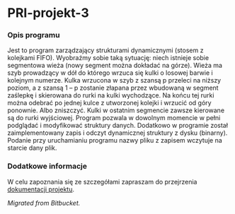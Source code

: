 # PRI-projekt-3

### Opis programu
Jest to program zarządzający strukturami dynamicznymi (stosem z kolejkami FIFO). Wyobraźmy sobie taką sytuację: niech istnieje sobie segmentowa wieża (nowy segment można dokładać na górze). Wieża ma szyb prowadzący w dół do którego wrzuca się kulki o losowej barwie i kolejnym numerze. Kulka wrzucona w szyb z szansą p przeleci na niższy poziom, a z szansą 1 – p zostanie złapana przez wbudowaną w segment zaślepkę i skierowana do rurki na kulki wychodzące. Na końcu tej rurki można odebrać po jednej kulce z utworzonej kolejki i wrzucić od góry ponownie. Albo zniszczyć. Kulki w ostatnim segmencie zawsze kierowane są do rurki wyjściowej. Program pozwala w dowolnym momencie w pełni podglądać i modyfikować struktury danych. Dodatkowo w programie został zaimplementowany zapis i odczyt dynamicznej struktury z dysku (binarny). Podanie przy uruchamianiu programu nazwy pliku z zapisem wczytuje na starcie dany plik.

### Dodatkowe informacje
W celu zapoznania się ze szczegółami zapraszam do przejrzenia [dokumentacji projektu](pri-projekt-3/Dokumentacja.docx).

*Migrated from Bitbucket.*
